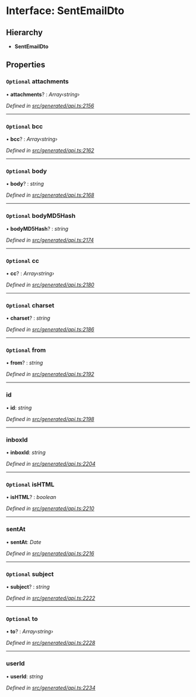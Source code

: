 # Interface: SentEmailDto

## Hierarchy

* **SentEmailDto**

## Properties

### `Optional` attachments

• **attachments**? : *Array‹string›*

*Defined in [src/generated/api.ts:2156](https://github.com/mailslurp/mailslurp-client-ts-js/blob/9736ebe/src/generated/api.ts#L2156)*

___

### `Optional` bcc

• **bcc**? : *Array‹string›*

*Defined in [src/generated/api.ts:2162](https://github.com/mailslurp/mailslurp-client-ts-js/blob/9736ebe/src/generated/api.ts#L2162)*

___

### `Optional` body

• **body**? : *string*

*Defined in [src/generated/api.ts:2168](https://github.com/mailslurp/mailslurp-client-ts-js/blob/9736ebe/src/generated/api.ts#L2168)*

___

### `Optional` bodyMD5Hash

• **bodyMD5Hash**? : *string*

*Defined in [src/generated/api.ts:2174](https://github.com/mailslurp/mailslurp-client-ts-js/blob/9736ebe/src/generated/api.ts#L2174)*

___

### `Optional` cc

• **cc**? : *Array‹string›*

*Defined in [src/generated/api.ts:2180](https://github.com/mailslurp/mailslurp-client-ts-js/blob/9736ebe/src/generated/api.ts#L2180)*

___

### `Optional` charset

• **charset**? : *string*

*Defined in [src/generated/api.ts:2186](https://github.com/mailslurp/mailslurp-client-ts-js/blob/9736ebe/src/generated/api.ts#L2186)*

___

### `Optional` from

• **from**? : *string*

*Defined in [src/generated/api.ts:2192](https://github.com/mailslurp/mailslurp-client-ts-js/blob/9736ebe/src/generated/api.ts#L2192)*

___

###  id

• **id**: *string*

*Defined in [src/generated/api.ts:2198](https://github.com/mailslurp/mailslurp-client-ts-js/blob/9736ebe/src/generated/api.ts#L2198)*

___

###  inboxId

• **inboxId**: *string*

*Defined in [src/generated/api.ts:2204](https://github.com/mailslurp/mailslurp-client-ts-js/blob/9736ebe/src/generated/api.ts#L2204)*

___

### `Optional` isHTML

• **isHTML**? : *boolean*

*Defined in [src/generated/api.ts:2210](https://github.com/mailslurp/mailslurp-client-ts-js/blob/9736ebe/src/generated/api.ts#L2210)*

___

###  sentAt

• **sentAt**: *Date*

*Defined in [src/generated/api.ts:2216](https://github.com/mailslurp/mailslurp-client-ts-js/blob/9736ebe/src/generated/api.ts#L2216)*

___

### `Optional` subject

• **subject**? : *string*

*Defined in [src/generated/api.ts:2222](https://github.com/mailslurp/mailslurp-client-ts-js/blob/9736ebe/src/generated/api.ts#L2222)*

___

### `Optional` to

• **to**? : *Array‹string›*

*Defined in [src/generated/api.ts:2228](https://github.com/mailslurp/mailslurp-client-ts-js/blob/9736ebe/src/generated/api.ts#L2228)*

___

###  userId

• **userId**: *string*

*Defined in [src/generated/api.ts:2234](https://github.com/mailslurp/mailslurp-client-ts-js/blob/9736ebe/src/generated/api.ts#L2234)*
